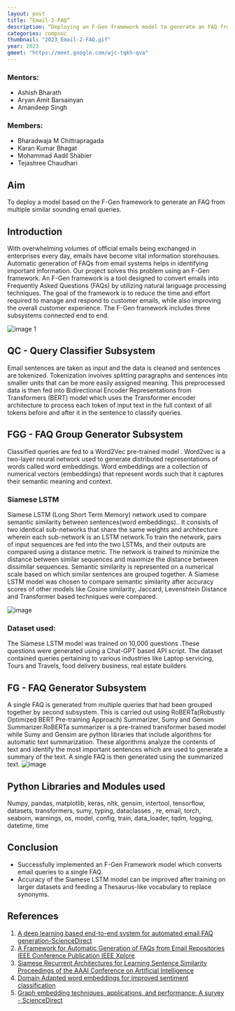 ```yaml
---
layout: post
title: “Email-2-FAQ”
description: “Deploying an F-Gen framework model to generate an FAQ from multiple emails”
categories: compsoc
thumbnail: "2023_Email-2-FAQ.gif"
year: 2023
gmeet: "https://meet.google.com/wjc-tqkh-qva"
---
```


### Mentors:
- Ashish Bharath
- Aryan Amit Barsainyan
- Amandeep Singh

### Members:
- Bharadwaja M Chittrapragada
- Karan Kumar Bhagat
- Mohammad Aadil Shabier
- Tejashree Chaudhari

## Aim
To deploy a model based on the F-Gen framework to generate an FAQ from multiple similar
sounding email queries.

## Introduction
With overwhelming volumes of official emails being exchanged in enterprises every day, emails
have become vital information storehouses. Automatic generation of FAQs from email systems
helps in identifying important information. Our project solves this problem using an F-Gen
framework. An F-Gen framework is a tool designed to convert emails into Frequently Asked
Questions (FAQs) by utilizing natural language processing techniques. The goal of the
framework is to reduce the time and effort required to manage and respond to customer emails,
while also improving the overall customer experience. The F-Gen framework includes three
subsystems connected end to end.

![image 1](\virtual-expo\assets\img\compsoc\Image1_Email-2-FAQ.jpeg)

## QC - Query Classifier Subsystem
Email sentences are taken as input and the data is cleaned and sentences are tokenized.
Tokenization involves splitting paragraphs and sentences into smaller units that can be more
easily assigned meaning. This preprocessed data is then fed into Bidirectional Encoder
Representations from Transformers (BERT) model which uses the Transformer encoder
architecture to process each token of input text in the full context of all tokens before and after it
in the sentence to classify queries.

## FGG - FAQ Group Generator Subsystem
Classified queries are fed to a Word2Vec pre-trained model . Word2vec is a two-layer neural
network used to generate distributed representations of words called word embeddings. Word
embeddings are a collection of numerical vectors (embeddings) that represent words such that
it captures their semantic meaning and context.

### Siamese LSTM
Siamese LSTM (Long Short Term Memory) network used to compare semantic similarity
between sentences(word embeddings).. It consists of two identical sub-networks that share the
same weights and architecture wherein each sub-network is an LSTM network.To train the
network, pairs of input sequences are fed into the two LSTMs, and their outputs are compared
using a distance metric. The network is trained to minimize the distance between similar
sequences and maximize the distance between dissimilar sequences. Semantic similarity is
represented on a numerical scale based on which similar sentences are grouped together.
A Siamese LSTM model was chosen to compare semantic similarity after accuracy scores of
other models like Cosine similarity, Jaccard, Levenshtein Distance and Transformer based
techniques were compared.

![image](\virtual-expo\assets\img\compsoc\Image2_Email-2-FAQ.png)

### Dataset used:
The Siamese LSTM model was trained on 10,000 questions .These questions were generated
using a Chat-GPT based API script. The dataset contained queries pertaining to various
industries like Laptop servicing, Tours and Travels, food delivery business, real estate builders

## FG - FAQ Generator Subsystem
A single FAQ is generated from multiple queries that had been grouped together by second
subsystem. This is carried out using RoBERTa(Robustly Optimized BERT Pre-training
Approach) Summarizer, Sumy and Gensim Summarizer.RoBERTa summarizer is a pre-trained
transformer based model while Sumy and Gensim are python libraries that include algorithms
for automatic text summarization. These algorithms analyze the contents of text and identify the
most important sentences which are used to generate a summary of the text. A single FAQ is
then generated using the summarized text.
![image](\virtual-expo\assets\img\compsoc\Image3_Email-2-FAQ.png)

## Python Libraries and Modules used
Numpy, pandas, matplotlib, keras, nltk, gensim, intertool, tensorflow, datasets, transformers,
sumy, typing, dataclasses , re, email, torch, seaborn, warnings, os, model, config, train,
data_loader, tqdm, logging, datetime, time

## Conclusion
- Successfully implemented an F-Gen Framework model which converts email queries to a
single FAQ.
- Accuracy of the Siamese LSTM model can be improved after training on larger datasets and
feeding a Thesaurus-like vocabulary to replace synonyms.

## References

1. [A deep learning based end-to-end system for automated email FAQ generation-ScienceDirect](https://www.sciencedirect.com/science/article/pii/S0957417421012525?via%3Dihub)
2. [A Framework for Automatic Generation of FAQs from Email Repositories IEEE Conference Publication IEEE Xplore](https://ieeexplore.ieee.org/document/8614894)
3. [Siamese Recurrent Architectures for Learning Sentence Similarity Proceedings of the AAAI Conference on Artificial Intelligence](https://ojs.aaai.org/index.php/AAAI/article/view/10350)
4. [Domain Adapted word embeddings for improved sentiment classification](https://arxiv.org/abs/1805.04576)
5. [Graph embedding techniques, applications, and performance: A survey - ScienceDirect](https://www.sciencedirect.com/science/article/pii/S0950705118301540)